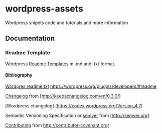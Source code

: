 # wordpress-assets
Wordpress snipets code and tutorials and more information

## Documentation

### Readme Template

Wordpress [Readme Templates](readme/README.md) in .md and .txt format.

#### Bibliography

[Wordpres readme.txt](readme/readme.txt) https://wordpress.org/plugins/developers/#readme 

[Changelog](docs/changelog/CHANGELOG.md) from [http://keepachangelog.com/en/0.3.0/]

[Wordpress changelog] (https://codex.wordpress.org/Version_4.7)

Semantic Versioning Specification or [semver](docs/semver/semver.md) from [http://semver.org]

[Contributing](docs/contributing/CONTRIBUTING.md) from http://contributor-covenant.org/




